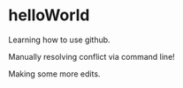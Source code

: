 # helloWorld
Learning how to use github. 

Manually resolving conflict via command line!

Making some more edits. 
